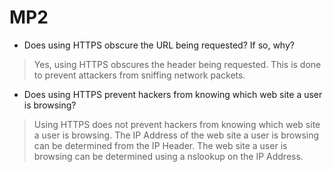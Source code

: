 # MP2

* Does using HTTPS obscure the URL being requested?  If so, why?

> Yes, using HTTPS obscures the header being requested.  This is done to prevent attackers from sniffing network packets.

* Does using HTTPS prevent hackers from knowing which web site a user is browsing?

> Using HTTPS does not prevent hackers from knowing which web site a user is browsing.  The IP Address of the web site a user is browsing can be determined from the IP Header.  The web site a user is browsing can be determined using a nslookup on the IP Address.
